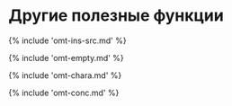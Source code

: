 # Другие полезные функции

<!-- section: insert source text -->
{% include 'omt-ins-src.md' %}

<!-- section: empty translation -->
{% include 'omt-empty.md' %}

<!-- section: character table -->
{% include 'omt-chara.md' %}

<!-- section: run search -->
{% include 'omt-conc.md' %}
